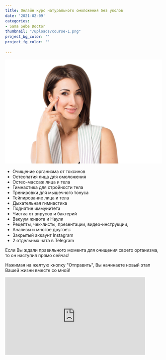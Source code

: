 ```yaml
---
title: Онлайн курс натурального омоложения без уколов
date: '2021-02-09'
categories:
- Sama Sebe Doctor
thumbnail: "/uploads/course-1.png"
project_bg_color: ''
project_fg_color: ''

---
```

![](/uploads/course.png)

* Очищение организма от токсинов
* Остеопатия лица для омоложения
* Остео-массаж лица и тела
* Гимнастика для стройности тела
* Тренировки для мышечного тонуса
* Тейпирование лица и тела
* Дыхательная гимнастика
* Поднятие иммунитета
* Чистка от вирусов и бактерий
* Вакуум живота и Наули
* Рецепты, чек-листы, презентации, видео-инструкции,
* Анализы и многое другое💥
* Закрытый аккаунт Instagram
* 2 отдельных чата в Telegram

Если Вы ждали правильного момента для очищения своего организма, то он наступил прямо сейчас!

Нажимая на желтую кнопку "Отправить", Вы начинаете новый этап Вашей жизни вместе со мной!

<iframe src="https://promo-money.ru/quickpay/shop-widget?writer=seller&targets=%D0%9F%D0%BE%D0%BB%D0%BD%D1%8B%D0%B9%20%D0%BA%D1%83%D1%80%D1%81%20%D0%BE%D0%BC%D0%BE%D0%BB%D0%BE%D0%B6%D0%B5%D0%BD%D0%B8%D1%8F%20%22Sama%20Sebe%20Doctor%22%2C%204%20%D0%BD%D0%B5%D0%B4%D0%B5%D0%BB%D0%B8&targets-hint=&default-sum=4900&button-text=12&payment-type-choice=on&fio=on&phone=on&hint=&successURL=https%3A%2F%2Fsama-sebe-doctor.ml%2Fpayment-accepted%2F&quickpay=shop&account=410016189735528" width="450" style="max-width:100%" height="250" frameborder="0" allowtransparency="true" scrolling="no"></iframe>